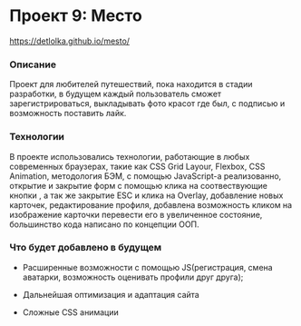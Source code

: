 # Проект 9: Место

 https://detlolka.github.io/mesto/

### Описание

Проект для любителей путешествий, пока находится в стадии разработки, в будущем каждый пользователь сможет зарегистрироваться, выкладывать фото красот где был, с подписью и возможность поставить лайк.

### Технологии

В проекте использовались технологии, работающие в любых современных браузерах, такие как CSS Grid Layour, Flexbox, CSS Animation, методология БЭМ, c помощью JavaScript-а реализованно, открытие и закрытие форм с помощью клика на соотвествующие кнопки , а так же закрытие  ESC и клика на Overlay, добавление новых карточек, редактирование профиля, добавлена возможность кликом на изображение карточки перевести его в увеличенное состояние, большинство кода написано по концепции ООП.


### Что будет добавлено в будущем

* Расширенные возможности с помощью JS(регистрация, смена аватарки, возможность оценивать профили друг друга);

* Дальнейшая оптимизация и адаптация сайта

* Сложные CSS анимации





